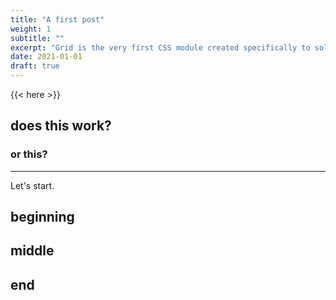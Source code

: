 ```yaml
---
title: "A first post"
weight: 1
subtitle: ""
excerpt: "Grid is the very first CSS module created specifically to solve the layout problems we’ve all been hacking our way around for as long as we’ve been making websites."
date: 2021-01-01
draft: true
---
```


{{< here >}}


## does this work?

### or this?

---

Let's start.

## beginning

## middle

## end
